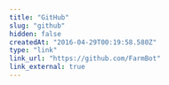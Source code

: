 ```yaml
---
title: "GitHub"
slug: "github"
hidden: false
createdAt: "2016-04-29T00:19:58.580Z"
type: "link"
link_url: "https://github.com/FarmBot"
link_external: true
---
```

